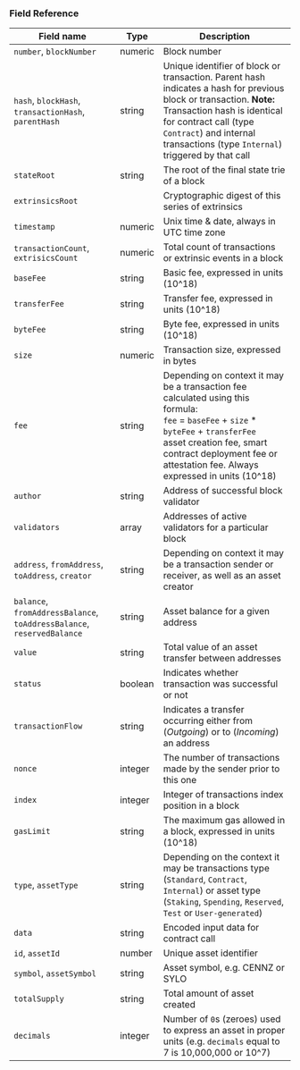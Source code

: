 ### Field Reference

| Field name | Type    | Description |
| -------    | ------- | ----------- |
| `number`, `blockNumber`| numeric | Block number                                                 |
| `hash`, `blockHash`, `transactionHash`, `parentHash` | string  | Unique identifier of block or transaction. Parent hash indicates a hash for previous block or transaction.  **Note:** Transaction hash is identical for contract call (type `Contract`) and internal transactions (type `Internal`) triggered by that call |
| `stateRoot`| string  | The root of the final state trie of a block |
| `extrinsicsRoot` |         | Cryptographic digest of this series of extrinsics |
| `timestamp`  | numeric | Unix time & date, always in UTC time zone |
| `transactionCount`, `extrisicsCount` | numeric | Total count of transactions or extrinsic events in a block |
| `baseFee` | string  | Basic fee, expressed in units (10^18)|
| `transferFee`| string  | Transfer fee, expressed in units (10^18)|
| `byteFee`| string  | Byte fee, expressed in units (10^18) |
| `size` | numeric | Transaction size, expressed in bytes                         |
| `fee` | string  | Depending on context it may be a transaction fee calculated using this formula: <br />`fee` = `baseFee` + `size` * `byteFee` + `transferFee`<br />asset creation fee, smart contract deployment fee or attestation fee. Always expressed in units (10^18) |
| `author` | string  | Address of successful block validator |
| `validators` | array   | Addresses of active validators for a particular block|
| `address`, `fromAddress`, `toAddress`, `creator` | string  | Depending on context it may be a transaction sender or receiver, as well as an asset creator |
| `balance`, `fromAddressBalance`, `toAddressBalance`, `reservedBalance`  | string  | Asset balance for a given address |
| `value`  | string | Total value of an asset transfer between addresses |
| `status` | boolean | Indicates whether transaction was successful or not |
| `transactionFlow` | string | Indicates a transfer occurring either from (*Outgoing*) or to (*Incoming*) an address |
| `nonce`  | integer | The number of transactions made by the sender prior to this one |
| `index`  | integer | Integer of transactions index position in a block |
| `gasLimit` | string | The maximum gas allowed in a block, expressed in units (10^18) |
| `type`, `assetType` | string  | Depending on the context it may be transactions type (`Standard`, `Contract`, `Internal`) or asset type (`Staking`, `Spending`, `Reserved`, `Test` or `User-generated`) |
| `data`   | string  | Encoded input data for contract call  |
| `id`, `assetId` | number  | Unique asset identifier  |
| `symbol`, `assetSymbol` | string  | Asset symbol, e.g. CENNZ or SYLO |
| `totalSupply` | string |Total amount of asset created|
| `decimals` | integer |Number of `0`s (zeroes) used to express an asset in proper units (e.g. `decimals` equal to 7 is 10,000,000 or 10^7)|               